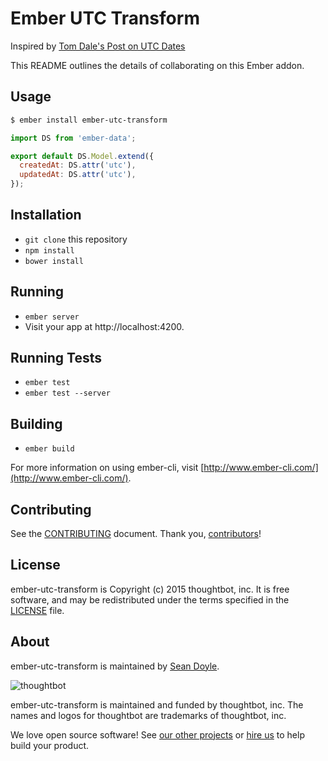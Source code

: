 # Ember UTC Transform

Inspired by [Tom Dale's Post on UTC Dates](http://blog.skylight.io/bringing-sanity-to-javascript-utc-dates-with-moment-js-and-ember-data/)

This README outlines the details of collaborating on this Ember addon.

## Usage

```bash
$ ember install ember-utc-transform
```

```js
import DS from 'ember-data';

export default DS.Model.extend({
  createdAt: DS.attr('utc'),
  updatedAt: DS.attr('utc'),
});
```

## Installation

* `git clone` this repository
* `npm install`
* `bower install`

## Running

* `ember server`
* Visit your app at http://localhost:4200.

## Running Tests

* `ember test`
* `ember test --server`

## Building

* `ember build`

For more information on using ember-cli, visit [http://www.ember-cli.com/](http://www.ember-cli.com/).

## Contributing

See the [CONTRIBUTING] document.
Thank you, [contributors]!

  [CONTRIBUTING]: CONTRIBUTING.md
  [contributors]: https://github.com/thoughtbot/ember-utc-transform/graphs/contributors

## License

ember-utc-transform is Copyright (c) 2015 thoughtbot, inc.
It is free software, and may be redistributed
under the terms specified in the [LICENSE] file.

  [LICENSE]: /LICENSE.md

## About

ember-utc-transform is maintained by [Sean Doyle][seanpdoyle].

![thoughtbot](https://thoughtbot.com/logo.png)

  [seanpdoyle]: https://github.com/seanpdoyle

ember-utc-transform is maintained and funded by thoughtbot, inc.
The names and logos for thoughtbot are trademarks of thoughtbot, inc.

We love open source software!
See [our other projects][community]
or [hire us][hire] to help build your product.

  [community]: https://thoughtbot.com/community?utm_source=github
  [hire]: https://thoughtbot.com/hire-us?utm_source=github

